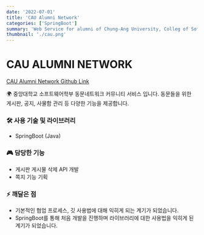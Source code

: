 ```yaml
---
date: '2022-07-01'
title: 'CAU Alumni Network'
categories: ['SpringBoot']
summary: 'Web Service for alumni of Chung-Ang University, Colleg of Software'
thumbnail: './cau.png'
---
```


# CAU ALUMNI NETWORK

<a href=https://github.com/CAUCSE/CAUSW_backend>
CAU Alumni Network Github Link
</a>

🌍 중앙대학교 소프트웨어학부 동문네트워크 커뮤니티 서비스 입니다. 동문들을 위한 게시판, 공지, 사물함 관리 등 다양한 기능을 제공합니다.

### 🛠️ 사용 기술 및 라이브러리

- SpringBoot (Java)

### 🎮 담당한 기능

- 게시판 게시물 삭제 API 개발
- 쪽지 기능 기획

### ⚡ 깨달은 점

- 기본적인 협업 프로세스, 깃 사용법에 대해 익히게 되는 계기가 되었습니다.
- SpringBoot를 통해 처음 개발을 진행하며 라이브러리에 대한 사용법을 익히게 된 계기가 되었습니다.
